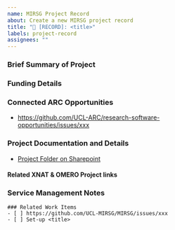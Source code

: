 ```yaml
---
name: MIRSG Project Record
about: Create a new MIRSG project record
title: "💼 [RECORD]: <title>"
labels: project-record
assignees: ""
---
```


### Brief Summary of Project
<!-- Briefly describe what this project is about. -->

### Funding Details

### Connected ARC Opportunities
- https://github.com/UCL-ARC/research-software-opportunities/issues/xxx

### Project Documentation and Details
<!-- Additional information relevant to the project - linking out where needed-->

- [Project Folder on Sharepoint](#)

#### Related XNAT & OMERO Project links
<!-- Link to related external XNAT and OMERO project links-->

### Service Management Notes
<!-- Update with relevant issues that come up whilst the project is being managed  -->

```[tasklist]
### Related Work Items
- [ ] https://github.com/UCL-MIRSG/MIRSG/issues/xxx
- [ ] Set-up <title>
```
